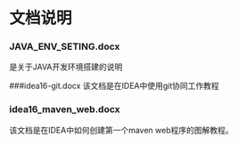 # 文档说明

### JAVA_ENV_SETING.docx 
是关于JAVA开发环境搭建的说明

###idea16-git.docx
该文档是在IDEA中使用git协同工作教程

### idea16_maven_web.docx
该文档是在IDEA中如何创建第一个maven web程序的图解教程。
